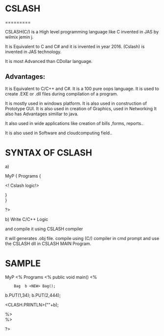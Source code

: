 

# CSLASH
=========

CSLASH(C/) is a High level programming language like C invented in JAS  by wilmix jemin j.

It is Equivalent to C and C# and it is invented in year 2016. (Cslash)  is  invented  in JAS technology.

 It  is   most Advanced  than  CDollar  language.



Advantages: 
----------- 


It is Equivalent to C/C++ and C#. 
It is a 100 pure oops language.
 It is used to create .EXE or .dll files during compilation of a program.

 It is mostly used in windows platform.
 It is also used in construction of Prototype GUI.
 It is also used in creation of Graphics, used in Networking It also has Advantages simillar to java.


 It also used in wide applications like creation of bills ,forms, reports..

 It is also used in Software and cloudcomputing field..



SYNTAX  OF CSLASH
===============



a) <CSLASH>

<PACK> MyP
{
    <CLASS> Programs
    {
      
<! Cslash  logic!>  
              
  }            
}

?>       


b)  Write  C/C++ Logic

and  compile  it  using  CSLASH compiler

it  will generates  .obj file.
compile using  (C/) compiler in cmd prompt  and  use  the   CSLASH  dll  in  CSLASH  MAIN  Program.


SAMPLE
======


<CSLASH>

<PACK> MyP
<%
    <CLASS> Programs
    <%
        public void main()
        <%
            
        Bag  b <NEW> Bag();

b.PUT(1,34);
b.PUT(2,444);

<CLASH.PRINTLN>(""+b);
              
  %>             
%>

?>       




